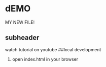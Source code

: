 # dEMO

MY NEW FILE!

## subheader

watch tutorial on youtube
##local development

1. open index.html in your browser
